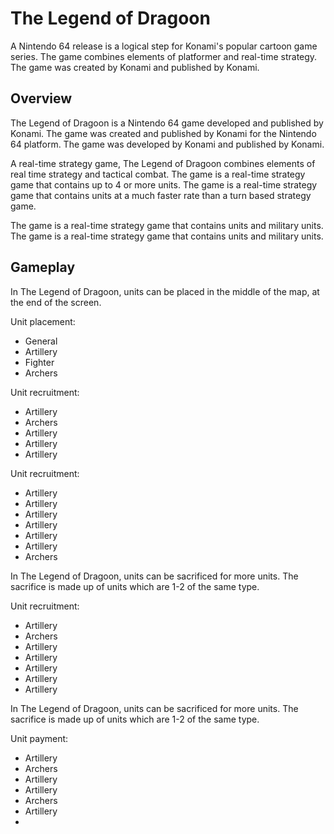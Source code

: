 # The Legend of Dragoon

A Nintendo 64 release is a logical step for Konami's popular cartoon game series. The game combines elements of platformer and real-time strategy. The game was created by Konami and published by Konami.

## Overview

The Legend of Dragoon is a Nintendo 64 game developed and published by Konami. The game was created and published by Konami for the Nintendo 64 platform. The game was developed by Konami and published by Konami.

A real-time strategy game, The Legend of Dragoon combines elements of real time strategy and tactical combat. The game is a real-time strategy game that contains up to 4 or more units. The game is a real-time strategy game that contains units at a much faster rate than a turn based strategy game.

The game is a real-time strategy game that contains units and military units. The game is a real-time strategy game that contains units and military units.

## Gameplay

In The Legend of Dragoon, units can be placed in the middle of the map, at the end of the screen.

Unit placement:

*   General
*   Artillery
*   Fighter
*   Archers

Unit recruitment:

*   Artillery
*   Archers
*   Artillery
*   Artillery
*   Artillery

Unit recruitment:

*   Artillery
*   Artillery
*   Artillery
*   Artillery
*   Artillery
*   Artillery
*   Archers

In The Legend of Dragoon, units can be sacrificed for more units. The sacrifice is made up of units which are 1-2 of the same type.

Unit recruitment:

*   Artillery
*   Archers
*   Artillery
*   Artillery
*   Artillery
*   Artillery
*   Artillery

In The Legend of Dragoon, units can be sacrificed for more units. The sacrifice is made up of units which are 1-2 of the same type.

Unit payment:

*   Artillery
*   Archers
*   Artillery
*   Artillery
*   Archers
*   Artillery
*